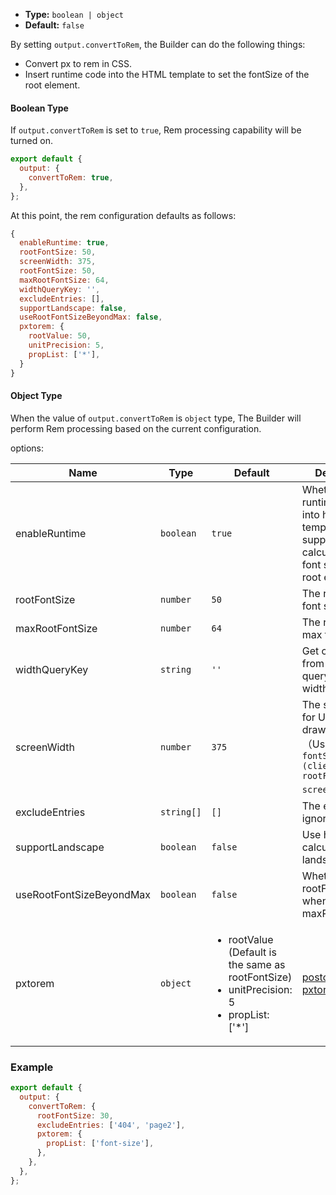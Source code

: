 - **Type:** `boolean | object`
- **Default:** `false`

By setting `output.convertToRem`, the Builder can do the following things:

- Convert px to rem in CSS.
- Insert runtime code into the HTML template to set the fontSize of the root element.

#### Boolean Type

If `output.convertToRem` is set to `true`, Rem processing capability will be turned on.

```js
export default {
  output: {
    convertToRem: true,
  },
};
```

At this point, the rem configuration defaults as follows:

```js
{
  enableRuntime: true,
  rootFontSize: 50,
  screenWidth: 375,
  rootFontSize: 50,
  maxRootFontSize: 64,
  widthQueryKey: '',
  excludeEntries: [],
  supportLandscape: false,
  useRootFontSizeBeyondMax: false,
  pxtorem: {
    rootValue: 50,
    unitPrecision: 5,
    propList: ['*'],
  }
}
```

#### Object Type

When the value of `output.convertToRem` is `object` type, The Builder will perform Rem processing based on the current configuration.

options:

| Name                     | Type       | Default                                                                                                              | Description                                                                                                                 |
| ------------------------ | ---------- | -------------------------------------------------------------------------------------------------------------------- | --------------------------------------------------------------------------------------------------------------------------- |
| enableRuntime            | `boolean`  | `true`                                                                                                               | Whether to inject runtime code into html templates, to support dynamic calculation of the font size of the root element                                                                           |
| rootFontSize             | `number`   | `50`                                                                                                                 | The root element font size                                                                                                  |
| maxRootFontSize          | `number`   | `64`                                                                                                                 | The root element max font size                                                                                              |
| widthQueryKey            | `string`   | `'' `                                                                                                                | Get clientWidth from the url query based on widthQueryKey |
| screenWidth              | `number`   | `375`                                                                                                                | The screen width for UI design drawings（Usually, `fontSize = (clientWidth * rootFontSize) / screenWidth`）                                        |
| excludeEntries           | `string[]` | `[]`                                                                                                                 | The entries to ignore                                                                                                       |
| supportLandscape         | `boolean`  | `false`                                                                                                              | Use height to calculate rem in landscape                                                                                    |
| useRootFontSizeBeyondMax | `boolean`  | `false`                                                                                                              | Whether to use rootFontSize when large than maxRootFontSize                                                                 |
| pxtorem                  | `object`   | <ul><li>rootValue (Default is the same as rootFontSize) </li><li>unitPrecision: 5 </li><li>propList: ['*']</li></ul> | [postcss-pxtorem](https://github.com/cuth/postcss-pxtorem#options) options                                                  |

### Example

```js
export default {
  output: {
    convertToRem: {
      rootFontSize: 30,
      excludeEntries: ['404', 'page2'],
      pxtorem: {
        propList: ['font-size'],
      },
    },
  },
};
```
